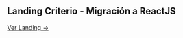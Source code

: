 
## Landing Criterio - Migración a ReactJS


<a href="https://landingcriterio.luisngt.vercel.app/" target="_blank">Ver Landing →</a> 
